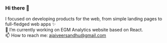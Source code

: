 ### Hi there 👋
I focused on developing products for the web, from simple landing pages to full-fledged web apps ✨  
🔭 I’m currently working on EGM Analytics website based on React.  
📫 How to reach me: ajaiveersandhu@gmail.com  

<!--
**ajaiveersandhu/ajaiveersandhu** is a ✨ _special_ ✨ repository because its `README.md` (this file) appears on your GitHub profile.

Here are some ideas to get you started:

- 🔭 I’m currently working on ...
- 🌱 I’m currently learning ...
- 👯 I’m looking to collaborate on ...
- 🤔 I’m looking for help with ...
- 💬 Ask me about ...
- 📫 How to reach me: ...
- 😄 Pronouns: ...
- ⚡ Fun fact: ...
-->
